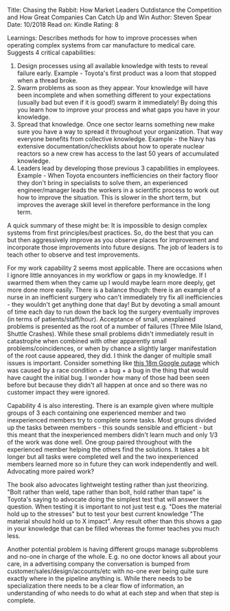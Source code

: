 Title: Chasing the Rabbit: How Market Leaders Outdistance the Competition and How Great Companies Can Catch Up and Win
Author: Steven Spear
Date: 10/2018
Read on: Kindle
Rating: 8


Learnings:
Describes methods for how to improve processes when operating complex systems from car manufacture to medical care. Suggests 4 critical capabilities:
1) Design processes using all available knowledge with tests to reveal failure early. Example - Toyota's first product was a loom that stopped when a thread broke.
2) Swarm problems as soon as they appear. Your knowledge will have been incomplete and when something different to your expectations (usually bad but even if it is good!) swarm it immediately! By doing this you learn how to improve your process and what gaps you have in your knowledge.
3) Spread that knowledge. Once one sector learns something new make sure you have a way to spread it throughout your organization. That way everyone benefits from collective knowledge. Example - the Navy has extensive documentation/checklists about how to operate nuclear reactors so a new crew has access to the last 50 years of accumulated knowledge.
4) Leaders lead by developing those previous 3 capabilities in employees. Example - When Toyota encounters inefficiencies on their factory floor they don't bring in specialists to solve them, an experienced engineer/manager leads the workers in a scientific process to work out how to improve the situation. This is slower in the short term, but improves the average skill level in therefore performance in the long term.

A quick summary of these might be: It is impossible to design complex systems from first principles/best practices. So, do the best that you can but then aggressively improve as you observe places for improvement and incorporate those improvements into future designs. The job of leaders is to teach other to observe and test improvements.

For my work capability 2 seems most applicable. There are occasions when I ignore little annoyances in my workflow or gaps in my knowledge. If I swarmed them when they came up I would maybe learn more deeply, get more done more easily. There is a balance though: there is an example of a nurse in an inefficient surgery who can't immediately try fix all inefficiencies - they wouldn't get anything done that day! But by devoting a small amount of time each day to run down the back log the surgery eventually improves (in terms of patients/staff/hour).
Acceptance of small, unexplained problems is presented as the root of a number of failures (Three Mile Island, Shuttle Crashes). While these small problems didn't immediately result in catastrophe when combined with other apparently small problems/coincidences, or when by chance a slightly larger manifestation of the root cause appeared, they did.
I think the danger of multiple small issues is important. Consider something like [this 18m Google outage](https://status.cloud.google.com/incident/compute/16007?post-mortem) which was caused by a race condition + a bug + a bug in the thing that would have caught the initial bug. I wonder how many of those had been seen before but because they didn't all happen at once and so there was no customer impact they were ignored.

Capability 4 is also interesting. There is an example given where multiple groups of 3 each containing one experienced member and two inexperienced members try to complete some tasks. Most groups divided up the tasks between members - this sounds sensible and efficient - but this meant that the inexperienced members didn't learn much and only 1/3 of the work was done well. One group paired throughout with the experienced member helping the others find the solutions. It takes a bit longer but all tasks were completed well and the two inexperienced members learned more so in future they can work independently and well. Advocating more paired work?

The book also advocates lightweight testing rather than just theorizing. "Bolt rather than weld, tape rather than bolt, hold rather than tape" is Toyota's saying to advocate doing the simplest test that will answer the question. When testing it is important to not just test e.g. "Does the material hold up to the stresses" but to test your best current knowledge "The material should hold up to X impact". Any result other than this shows a gap in your knowledge that can be filled whereas the former teaches you much less.

Another potential problem is having different groups manage subproblems and no-one in charge of the whole. E.g. no one doctor knows all about your care, in a advertising company the conversation is bumped from customer/sales/design/accounts/etc with no-one ever being quite sure exactly where in the pipeline anything is. While there needs to be specialization there needs to be a clear flow of information, an understanding of who needs to do what at each step and when that step is complete.
